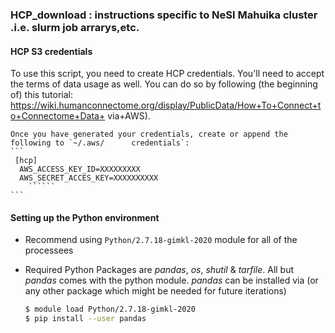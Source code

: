 ### HCP_download : instructions specific to NeSI Mahuika cluster .i.e. slurm job arrarys,etc. 

 #### HCP S3 credentials
  To use this script, you need to create HCP credentials.  You'll need to accept the terms  of data usage as well.  You can do so by following (the beginning of) this tutorial:      https://wiki.humanconnectome.org/display/PublicData/How+To+Connect+to+Connectome+Data+    via+AWS).
   
    Once you have generated your credentials, create or append the following to `~/.aws/      credentials`:
    ```
     [hcp]
      AWS_ACCESS_KEY_ID=XXXXXXXXX
      AWS_SECRET_ACCES_KEY=XXXXXXXXXX
        ``````
    ```
 #### Setting up the Python environment

* Recommend using `Python/2.7.18-gimkl-2020` module for all of the processees
* Required Python Packages are *pandas*, *os*, *shutil* & *tarfile*. All but *pandas* comes with the python module. *pandas* can be installed via (or any other package which might be needed for future iterations) 

    ```bash 
    $ module load Python/2.7.18-gimkl-2020
    $ pip install --user pandas
            
    ```
